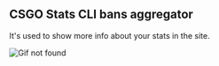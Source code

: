 ## CSGO Stats CLI bans aggregator

It's used to show more info about your stats in the site.

![Gif not found](https://s9.gifyu.com/images/demoe270ee6ca3a0b44a.gif)
